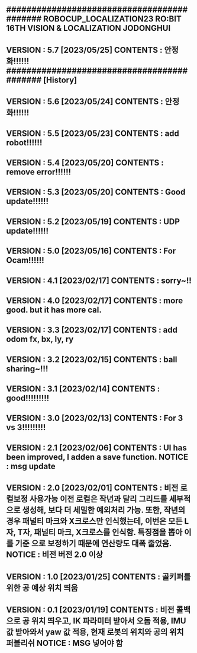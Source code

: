###########################################
ROBOCUP_LOCALIZATION23
RO:BIT 16TH VISION & LOCALIZATION JODONGHUI
-------------------------------------------
VERSION : 5.7 [2023/05/25]
CONTENTS : 안정화!!!!!!
###########################################
[History]
-------------------------------------------
VERSION : 5.6 [2023/05/24]
CONTENTS : 안정화!!!!!!
-------------------------------------------
VERSION : 5.5 [2023/05/23]
CONTENTS : add robot!!!!!!
-------------------------------------------
VERSION : 5.4 [2023/05/20]
CONTENTS : remove error!!!!!!
-------------------------------------------
VERSION : 5.3 [2023/05/20]
CONTENTS : Good update!!!!!!
-------------------------------------------
VERSION : 5.2 [2023/05/19]
CONTENTS : UDP update!!!!!!
-------------------------------------------
VERSION : 5.0 [2023/05/16]
CONTENTS : For Ocam!!!!!!
-------------------------------------------
VERSION : 4.1 [2023/02/17]
CONTENTS : sorry~!!
-------------------------------------------
VERSION : 4.0 [2023/02/17]
CONTENTS : more good. but it has more cal.
-------------------------------------------
VERSION : 3.3 [2023/02/17]
CONTENTS : add odom fx, bx, ly, ry
-------------------------------------------
VERSION : 3.2 [2023/02/15]
CONTENTS : ball sharing~!!!
-------------------------------------------
VERSION : 3.1 [2023/02/14]
CONTENTS : good!!!!!!!!!
-------------------------------------------
VERSION : 3.0 [2023/02/13]
CONTENTS : For 3 vs 3!!!!!!!!!
-------------------------------------------
VERSION : 2.1 [2023/02/06]
CONTENTS : UI has been improved, I adden a
save function.
NOTICE : msg update
-------------------------------------------
VERSION : 2.0 [2023/02/01]
CONTENTS : 비전 로컬보정 사용가능
이전 로컬은 작년과 달리 그리드를 세부적으로 생성해,
보다 더 세밀한 예외처리 가능. 또한, 작년의 경우 패널티
마크와 X크로스만 인식했는데, 이번은 모든 L자, T자,
패널티 마크, X크로스를 인식함. 특징점을 뽑아 이를 기준
으로 보정하기 때문에 연산량도 대폭 줄었음.
NOTICE : 비전 버전 2.0 이상
-------------------------------------------
VERSION : 1.0 [2023/01/25]
CONTENTS : 골키퍼를 위한 공 예상 위치 띄움
-------------------------------------------
VERSION : 0.1 [2023/01/19]
CONTENTS : 비전 콜백으로 공 위치 띄우고, IK
파라미터 받아서 오돔 적용, IMU 값 받아와서 yaw
값 적용, 현재 로봇의 위치와 공의 위치 퍼블리쉬
NOTICE : MSG 넣어야 함
-------------------------------------------
